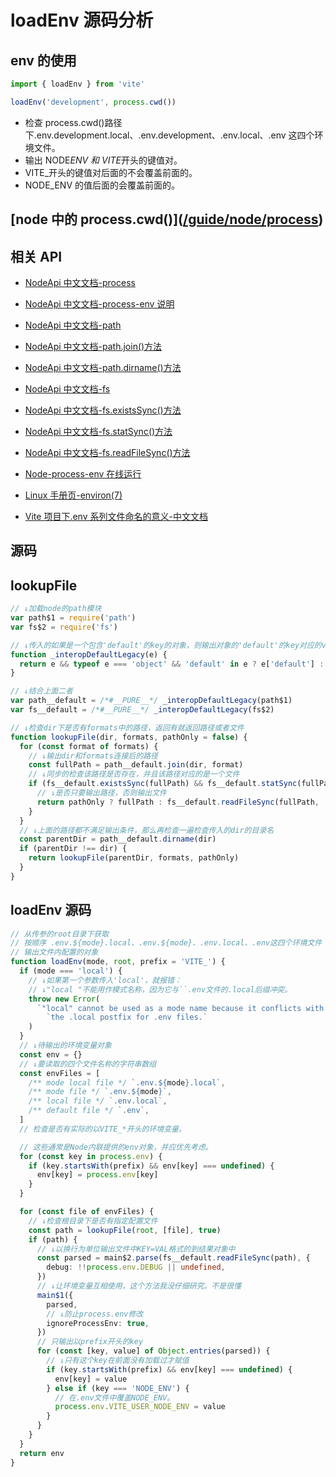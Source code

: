 # loadEnv 源码分析

## env 的使用

```ts
import { loadEnv } from 'vite'

loadEnv('development', process.cwd())
```

- 检查 process.cwd()路径下.env.development.local、.env.development、.env.local、.env 这四个环境文件。
- 输出 NODE*ENV 和 VITE*开头的键值对。
- VITE\_开头的键值对后面的不会覆盖前面的。
- NODE_ENV 的值后面的会覆盖前面的。

## [node 中的 process.cwd()](<a href="/guide/node/process" target="_blank" rel="noreferrer">/guide/node/process</a>)

## 相关 API

- [NodeApi 中文文档-process](http://nodejs.cn/api/process.html)

- [NodeApi 中文文档-process-env 说明](http://nodejs.cn/api/process.html#process_process_env)
- [NodeApi 中文文档-path](http://nodejs.cn/api/path.html)
- [NodeApi 中文文档-path.join()方法](http://nodejs.cn/api/path.html#path_path_join_paths)
- [NodeApi 中文文档-path.dirname()方法](http://nodejs.cn/api/path.html#path_path_dirname_path)
- [NodeApi 中文文档-fs](http://nodejs.cn/api/fs.html)
- [NodeApi 中文文档-fs.existsSync()方法](http://nodejs.cn/api/fs.html#fs_fs_existssync_path)
- [NodeApi 中文文档-fs.statSync()方法](http://nodejs.cn/api/fs.html#fs_fs_statsync_path_options)
- [NodeApi 中文文档-fs.readFileSync()方法](http://nodejs.cn/api/fs.html#fs_fs_readfilesync_path_options)
- [Node-process-env 在线运行](http://run.nodejs.cn/?api=process.env)
- [Linux 手册页-environ(7)](https://man7.org/linux/man-pages/man7/environ.7.html)
- [Vite 项目下.env 系列文件命名的意义-中文文档](https://cn.vitejs.dev/guide/env-and-mode.html)

## 源码

## lookupFile

```ts
// ↓加载node的path模块
var path$1 = require('path')
var fs$2 = require('fs')

// ↓传入的如果是一个包含'default'的key的对象，则输出对象的'default'的key对应的value。
function _interopDefaultLegacy(e) {
  return e && typeof e === 'object' && 'default' in e ? e['default'] : e
}

// ↓结合上面二者
var path__default = /*#__PURE__*/ _interopDefaultLegacy(path$1)
var fs__default = /*#__PURE__*/ _interopDefaultLegacy(fs$2)

// ↓检查dir下是否有formats中的路径，返回有就返回路径或者文件
function lookupFile(dir, formats, pathOnly = false) {
  for (const format of formats) {
    // ↓输出dir和formats连接后的路径
    const fullPath = path__default.join(dir, format)
    // ↓同步的检查该路径是否存在，并且该路径对应的是一个文件
    if (fs__default.existsSync(fullPath) && fs__default.statSync(fullPath).isFile()) {
      // ↓是否只要输出路径，否则输出文件
      return pathOnly ? fullPath : fs__default.readFileSync(fullPath, 'utf-8')
    }
  }
  // ↓上面的路径都不满足输出条件，那么再检查一遍检查传入的dir的目录名
  const parentDir = path__default.dirname(dir)
  if (parentDir !== dir) {
    return lookupFile(parentDir, formats, pathOnly)
  }
}
```

## loadEnv 源码

```ts
// 从传参的root目录下获取
// 按顺序 .env.${mode}.local、.env.${mode}、.env.local、.env这四个环境文件
// 输出文件内配置的对象
function loadEnv(mode, root, prefix = 'VITE_') {
  if (mode === 'local') {
    // ↓如果第一个参数传入'local'，就报错：
    // ↓"local "不能用作模式名称，因为它与``.env文件的.local后缀冲突。
    throw new Error(
      `"local" cannot be used as a mode name because it conflicts with ` +
        `the .local postfix for .env files.`
    )
  }
  // ↓待输出的环境变量对象
  const env = {}
  // ↓要读取的四个文件名称的字符串数组
  const envFiles = [
    /** mode local file */ `.env.${mode}.local`,
    /** mode file */ `.env.${mode}`,
    /** local file */ `.env.local`,
    /** default file */ `.env`,
  ]
  // 检查是否有实际的以VITE_*开头的环境变量。

  // 这些通常是Node内联提供的env对象，并应优先考虑。
  for (const key in process.env) {
    if (key.startsWith(prefix) && env[key] === undefined) {
      env[key] = process.env[key]
    }
  }

  for (const file of envFiles) {
    // ↓检查根目录下是否有指定配置文件
    const path = lookupFile(root, [file], true)
    if (path) {
      // ↓以换行为单位输出文件中KEY=VAL格式的到结果对象中
      const parsed = main$2.parse(fs__default.readFileSync(path), {
        debug: !!process.env.DEBUG || undefined,
      })
      // ↓让环境变量互相使用，这个方法我没仔细研究。不是很懂
      main$1({
        parsed,
        // ↓防止process.env修改
        ignoreProcessEnv: true,
      })
      // 只输出以prefix开头的key
      for (const [key, value] of Object.entries(parsed)) {
        // ↓只有这个key在前面没有加载过才赋值
        if (key.startsWith(prefix) && env[key] === undefined) {
          env[key] = value
        } else if (key === 'NODE_ENV') {
          // 在.env文件中覆盖NODE_ENV。
          process.env.VITE_USER_NODE_ENV = value
        }
      }
    }
  }
  return env
}
```
